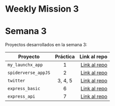 # Weekly Mission 3

# Semana 3 

Proyectos desarrollados en la semana 3:

| Proyecto | Práctica | Link al repo |
| ------------- |:-------------:| -----:|
|`my_launchx_app`|1|[Link al repo](https://github.com/gumodi35/my_launch_app_JS_gualberto)|
|`spiderverse_appJS`|2|[Link al repo](https://github.com/gumodi35/spiderverse_appJS)|
|`twitter`|3, 4, 5|[Link al repo]()|
|`express_basic`|6|[Link al repo]()|
|`express_api`|7|[Link al repo]()|
